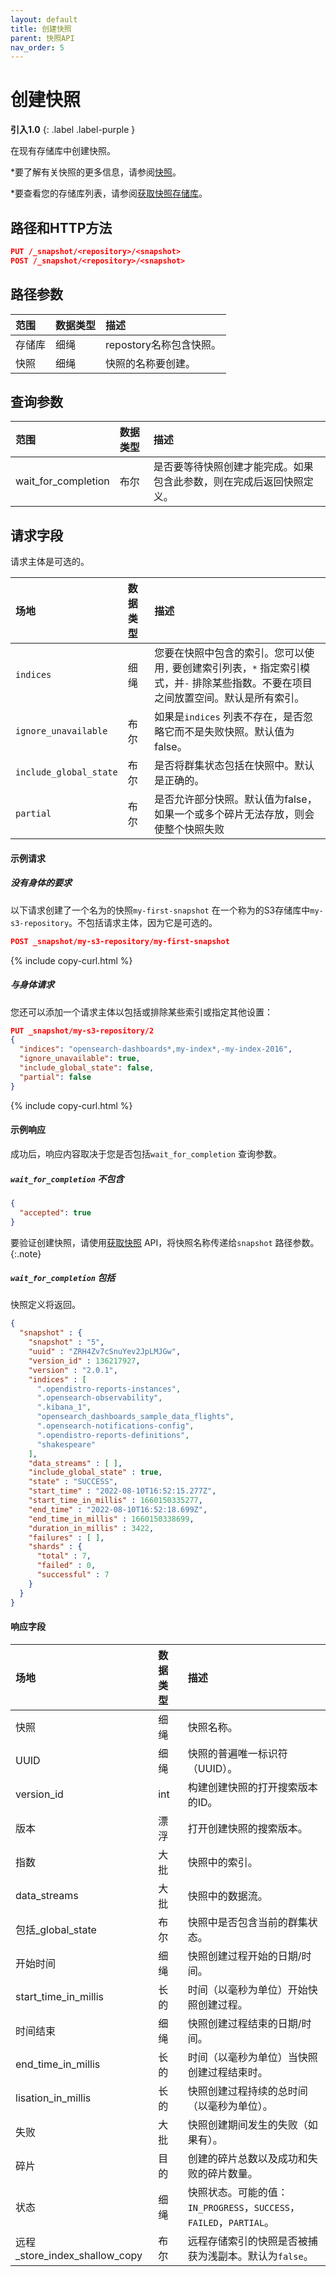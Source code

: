 ```yaml
---
layout: default
title: 创建快照
parent: 快照API
nav_order: 5
---
```


# 创建快照
**引入1.0**
{: .label .label-purple }

在现有存储库中创建快照。

*要了解有关快照的更多信息，请参阅[快照]({{site.url}}{{site.baseurl}}/opensearch/snapshots/index)。

*要查看您的存储库列表，请参阅[获取快照存储库]({{site.url}}{{site.baseurl}}/api-reference/snapshots/get-snapshot-repository)。

## 路径和HTTP方法

```json
PUT /_snapshot/<repository>/<snapshot>
POST /_snapshot/<repository>/<snapshot>
```

## 路径参数

范围| 数据类型| 描述
:--- | :--- | :---
存储库| 细绳| repostory名称包含快照。|
快照| 细绳| 快照的名称要创建。|

## 查询参数

范围| 数据类型| 描述
:--- | :--- | :---
wait_for_completion| 布尔|  是否要等待快照创建才能完成。如果包含此参数，则在完成后返回快照定义。|

## 请求字段

请求主体是可选的。

场地| 数据类型| 描述
:--- | :--- | :---
`indices` | 细绳| 您要在快照中包含的索引。您可以使用`,` 要创建索引列表，`*` 指定索引模式，并`-` 排除某些指数。不要在项目之间放置空间。默认是所有索引。
`ignore_unavailable` | 布尔| 如果是`indices` 列表不存在，是否忽略它而不是失败快照。默认值为false。
`include_global_state` | 布尔| 是否将群集状态包括在快照中。默认是正确的。
`partial` | 布尔| 是否允许部分快照。默认值为false，如果一个或多个碎片无法存放，则会使整个快照失败

#### 示例请求

##### 没有身体的要求

以下请求创建了一个名为的快照`my-first-snapshot` 在一个称为的S3存储库中`my-s3-repository`。不包括请求主体，因为它是可选的。

```json
POST _snapshot/my-s3-repository/my-first-snapshot
```
{% include copy-curl.html %}

##### 与身体请求

您还可以添加一个请求主体以包括或排除某些索引或指定其他设置：

```json
PUT _snapshot/my-s3-repository/2
{
  "indices": "opensearch-dashboards*,my-index*,-my-index-2016",
  "ignore_unavailable": true,
  "include_global_state": false,
  "partial": false
}
```
{% include copy-curl.html %}

#### 示例响应

成功后，响应内容取决于您是否包括`wait_for_completion` 查询参数。

##### `wait_for_completion` 不包含

```json
{
  "accepted": true
}
```

要验证创建快照，请使用[获取快照]({{site.url}}{{site.baseurl}}/api-reference/snapshots/get-snapshot) API，将快照名称传递给`snapshot` 路径参数。
{:.note}

##### `wait_for_completion` 包括

快照定义将返回。

```json
{
  "snapshot" : {
    "snapshot" : "5",
    "uuid" : "ZRH4Zv7cSnuYev2JpLMJGw",
    "version_id" : 136217927,
    "version" : "2.0.1",
    "indices" : [
      ".opendistro-reports-instances",
      ".opensearch-observability",
      ".kibana_1",
      "opensearch_dashboards_sample_data_flights",
      ".opensearch-notifications-config",
      ".opendistro-reports-definitions",
      "shakespeare"
    ],
    "data_streams" : [ ],
    "include_global_state" : true,
    "state" : "SUCCESS",
    "start_time" : "2022-08-10T16:52:15.277Z",
    "start_time_in_millis" : 1660150335277,
    "end_time" : "2022-08-10T16:52:18.699Z",
    "end_time_in_millis" : 1660150338699,
    "duration_in_millis" : 3422,
    "failures" : [ ],
    "shards" : {
      "total" : 7,
      "failed" : 0,
      "successful" : 7
    }
  }
}
```

#### 响应字段

| 场地| 数据类型| 描述|
| :--- | :--- | :--- | 
| 快照| 细绳| 快照名称。|
| UUID| 细绳| 快照的普遍唯一标识符（UUID）。|
| version_id| int| 构建创建快照的打开搜索版本的ID。|
| 版本| 漂浮| 打开创建快照的搜索版本。|
| 指数| 大批| 快照中的索引。|
| data_streams| 大批| 快照中的数据流。|
| 包括_global_state| 布尔| 快照中是否包含当前的群集状态。|
| 开始时间| 细绳| 快照创建过程开始的日期/时间。|
| start_time_in_millis| 长的| 时间（以毫秒为单位）开始快照创建过程。|
| 时间结束| 细绳| 快照创建过程结束的日期/时间。|
| end_time_in_millis| 长的| 时间（以毫秒为单位）当快照创建过程结束时。|
| lisation_in_millis| 长的| 快照创建过程持续的总时间（以毫秒为单位）。|
| 失败| 大批| 快照创建期间发生的失败（如果有）。|
| 碎片| 目的| 创建的碎片总数以及成功和失败的碎片数量。|
| 状态| 细绳| 快照状态。可能的值：`IN_PROGRESS`，`SUCCESS`，`FAILED`，`PARTIAL`。|
| 远程_store_index_shallow_copy| 布尔| 远程存储索引的快照是否被捕获为浅副本。默认为`false`。


